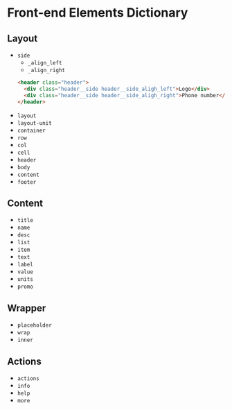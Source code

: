 # Front-end Elements Dictionary

## Layout
- `side`
  - `_align_left`
  - `_align_right`
  ```html
  <header class="header">
    <div class="header__side header__side_aligh_left">Logo</div>
    <div class="header__side header__side_aligh_right">Phone number</div>
  </header>
  ```
- `layout`
- `layout-unit`
- `container`
- `row`
- `col`
- `cell`
- `header`
- `body`
- `content`
- `footer`

## Content
- `title`
- `name`
- `desc`
- `list`
- `item`
- `text`
- `label`
- `value`
- `units`
- `promo`

## Wrapper
- `placeholder`
- `wrap`
- `inner`

## Actions
- `actions`
- `info`
- `help`
- `more`
